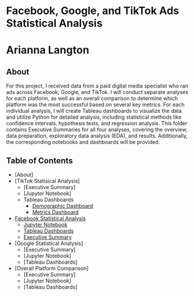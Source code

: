# Facebook, Google, and TikTok Ads Statistical Analysis
# Arianna Langton
##  About

For this project, I received data from a paid digital media specialist who ran ads across Facebook, Google, and TikTok. I will conduct separate analyses for each 
platform, as well as an overall comparison to determine which platform was the most successful based on several key metrics. For each individual analysis, I will 
create Tableau dashboards to visualize the data and utilize Python for detailed analysis, including statistical methods like confidence intervals, 
hypothesis tests, and regression analysis. This folder contains Executive Summaries for all four analyses, covering the overview, data preparation, exploratory data analysis (EDA), and 
results. Additionally, the corresponding notebooks and dashboards will be provided.

## Table of Contents
- [About]      
- [TikTok Statisical Analysis]
  - [Executive Summary]
  - [Jupyter Notebook] 
  - Tableau Dashboards
    - [Demographic Dashboard](https://public.tableau.com/app/profile/arianna.langton5684/viz/TikTokDemographicDataDashboards/Metrics)
    - [Metrics Dashboard](https://public.tableau.com/app/profile/arianna.langton5684/viz/TiktokAdMetricsDashboards/Story1)   
- [Facebook Statistical Analysis](https://github.com/ariannalangton/Portfolio/blob/main/ad_campaign_comparison/facebook/README.md)
  - [Jupyter Notebook](https://github.com/ariannalangton/Portfolio/blob/main/ad_campaign_comparison/facebook/Facebook_Ad_Statistical_Analysis.ipynb)
  - [Tableau Dashboards](https://public.tableau.com/app/profile/arianna.langton5684/viz/FacebookAdCampaignReachAnalysis/Dashboard1)
  - [Executive Summary](https://github.com/ariannalangton/Portfolio/blob/main/ad_campaign_comparison/facebook/Facebook%20Ads%20Executive%20Summary.pdf)
- [Google Statistical Analysis]
  - [Executive Summary]
  - [Jupyter Notebook]
  - [Tableau Dashboards]
- [Overall Platform Comparison]
  - [Executive Summary]
  - [Jupyter Notebook]
  - [Tableau Dashboards]
